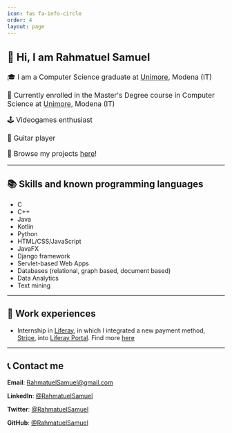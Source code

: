 ```yaml
---
icon: fas fa-info-circle
order: 4
layout: page
---
```

<div style="font-size: 1rem;">
  <h2>   👋 Hi, I am Rahmatuel Samuel</h2>

  <p>   🎓  I am a Computer Science graduate at <a href="https://www.unimore.it/">Unimore</a>, Modena (IT)</p>

  <p>   🌱  Currently enrolled in the Master's Degree course in Computer Science at <a href="https://www.unimore.it/">Unimore</a>, Modena (IT)</p>

  <p>   🕹️  Videogames enthusiast</p>

  <p>   🎸  Guitar player</p>

  <p>   👾  Browse my projects <a href="https://www.RahmatuelSamuel.com/archives/">here</a>!</p>
</div>


---
## 📚 Skills and known programming languages
- C
- C++
- Java
- Kotlin
- Python
- HTML/CSS/JavaScript
- JavaFX
- Django framework
- Servlet-based Web Apps
- Databases (relational, graph based, document based)
- Data Analytics
- Text mining

---
## 🔧 Work experiences
- Internship in [Liferay](https://www.liferay.com/), in which I integrated a new payment method, [Stripe](https://stripe.com/), into [Liferay Portal](https://github.com/liferay/liferay-portal).
Find more [here](https://www.RahmatuelSamuel.com/posts/liferay-portal/)

---
## 📞 Contact me

<i class="fas fa-envelope" aria-hidden="true"></i> **Email**: [RahmatuelSamuel@gmail.com](mailto:RahmatuelSamuel@gmail.com")

<i class="fab fa-linkedin" aria-hidden="true"></i> **LinkedIn**: [@RahmatuelSamuel](https://www.linkedin.com/in/RahmatuelSamuel/)

<i class="fab fa-twitter" aria-hidden="true"></i> **Twitter**: [@RahmatuelSamuel](https://twitter.com/RahmatuelSamuel)

<i class="fab fa-github" aria-hidden="true"></i> **GitHub**: [@RahmatuelSamuel](https://github.com/RahmatuelSamuel)